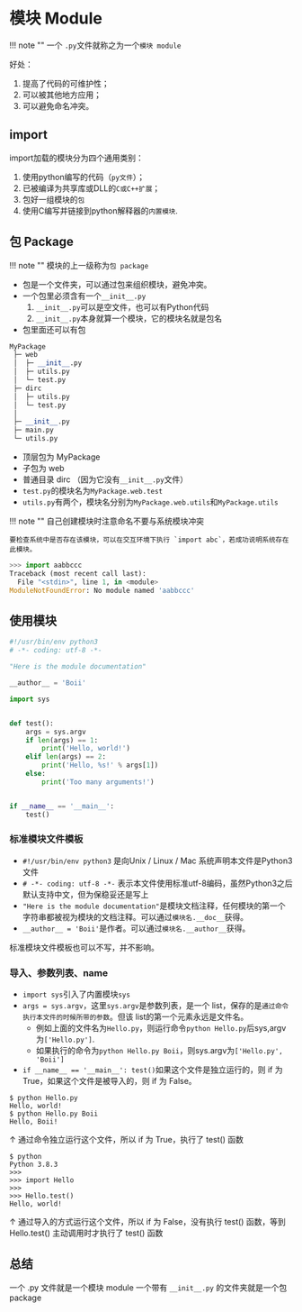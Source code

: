 # 模块 Module

!!! note ""
    一个 `.py`文件就称之为一个`模块 module`

好处：

1. 提高了代码的可维护性；
2. 可以被其他地方应用；
3. 可以避免命名冲突。

## import

import加载的模块分为四个通用类别：

1. 使用python编写的代码（`py文件`）；
2. 已被编译为共享库或DLL的`C或C++扩展`；
3. 包好一组模块的`包`
4. 使用C编写并链接到python解释器的`内置模块`.

## 包 Package

!!! note ""
    模块的上一级称为`包 package`

- 包是一个文件夹，可以通过包来组织模块，避免冲突。
- 一个包里必须含有一个`__init__.py`
    1. `__init__.py`可以是空文件，也可以有Python代码
    2. `__init__.py`本身就算一个模块，它的模块名就是包名
- 包里面还可以有包

```python
MyPackage
 ├─ web
 │  ├─ __init__.py
 │  ├─ utils.py
 │  └─ test.py
 ├─ dirc
 │  ├─ utils.py
 │  └─ test.py
 │
 ├─ __init__.py
 ├─ main.py
 └─ utils.py
```

- 顶层包为 MyPackage
- 子包为 web
- 普通目录 dirc （因为它没有`__init__.py`文件）
- `test.py`的模块名为`MyPackage.web.test`
- `utils.py`有两个，模块名分别为`MyPackage.web.utils`和`MyPackage.utils`

!!! note ""
    自己创建模块时注意命名不要与系统模块冲突

    要检查系统中是否存在该模块，可以在交互环境下执行 `import abc`，若成功说明系统存在此模块。

```python
>>> import aabbccc
Traceback (most recent call last):
  File "<stdin>", line 1, in <module>
ModuleNotFoundError: No module named 'aabbccc'
```

## 使用模块

```python
#!/usr/bin/env python3
# -*- coding: utf-8 -*-

"Here is the module documentation"

__author__ = 'Boii'

import sys


def test():
    args = sys.argv
    if len(args) == 1:
        print('Hello, world!')
    elif len(args) == 2:
        print('Hello, %s!' % args[1])
    else:
        print('Too many arguments!')


if __name__ == '__main__':
    test()

```

### 标准模块文件模板

- `#!/usr/bin/env python3` 是向Unix / Linux / Mac 系统声明本文件是Python3文件
- `# -*- coding: utf-8 -*-` 表示本文件使用标准utf-8编码，虽然Python3之后默认支持中文，但为保稳妥还是写上
- ` "Here is the module documentation" `是模块文档注释，任何模块的第一个字符串都被视为模块的文档注释。可以通过`模块名.__doc__`获得。
- `__author__ = 'Boii'`是作者。可以通过`模块名.__author__`获得。

标准模块文件模板也可以不写，并不影响。

### 导入、参数列表、__name__

- `import sys`引入了内置模块`sys`
- `args = sys.argv`，这里`sys.argv`是参数列表，是一个 list，保存的是`通过命令执行本文件的时候所带的参数`。但该 list的第一个元素永远是文件名。
    - 例如上面的文件名为`Hello.py`，则运行命令`python Hello.py`后sys,argv为`['Hello.py']`.
    - 如果执行的命令为`python Hello.py Boii`，则sys.argv为`['Hello.py', 'Boii']`
- `if __name__ == '__main__': test()`如果这个文件是独立运行的，则 if 为 True，如果这个文件是被导入的，则 if 为 False。

```shell
$ python Hello.py
Hello, world!
$ python Hello.py Boii
Hello, Boii!
```
↑ 通过命令独立运行这个文件，所以 if 为 True，执行了 test() 函数

```shell
$ python
Python 3.8.3
>>>
>>> import Hello
>>>
>>> Hello.test()
Hello, world!
```
↑ 通过导入的方式运行这个文件，所以 if 为 False，没有执行 test() 函数，等到 Hello.test() 主动调用时才执行了 test() 函数


## 总结

一个 .py 文件就是一个模块 module
一个带有 `__init__.py` 的文件夹就是一个包 package